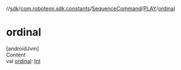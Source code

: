 //[sdk](../../../../index.md)/[com.robotemi.sdk.constants](../../index.md)/[SequenceCommand](../index.md)/[PLAY](index.md)/[ordinal](ordinal.md)



# ordinal  
[androidJvm]  
Content  
val [ordinal](ordinal.md): [Int](https://kotlinlang.org/api/latest/jvm/stdlib/kotlin/-int/index.html)  



